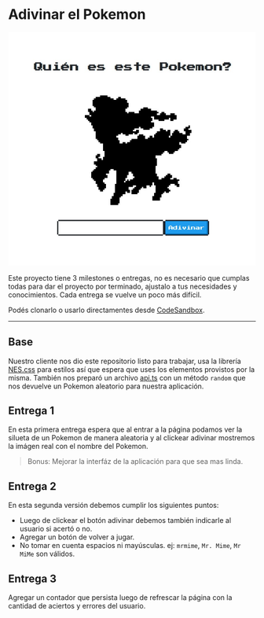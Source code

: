 # Adivinar el Pokemon

![01](./src/assets/screenshot-0.jpg)

Este proyecto tiene 3 milestones o entregas, no es necesario que cumplas todas para dar el proyecto por terminado, ajustalo a tus necesidades y conocimientos. Cada entrega se vuelve un poco más difícil.

Podés clonarlo o usarlo directamentes desde [CodeSandbox](https://codesandbox.io/s/github/goncy/interview-challenges/tree/main/proyectos-take-home/adivinar-pokemon).

---

## Base

Nuestro cliente nos dio este repositorio listo para trabajar, usa la librería [NES.css](https://nostalgic-css.github.io/NES.css/) para estilos así que espera que uses los elementos provistos por la misma. También nos preparó un archivo [api.ts](./src/api.ts) con un método `random` que nos devuelve un Pokemon aleatorio para nuestra aplicación.

## Entrega 1

En esta primera entrega espera que al entrar a la página podamos ver la silueta de un Pokemon de manera aleatoria y al clickear adivinar mostremos la imágen real con el nombre del Pokemon.

> Bonus: Mejorar la interfáz de la aplicación para que sea mas linda.

## Entrega 2

En esta segunda versión debemos cumplir los siguientes puntos:

- Luego de clickear el botón adivinar debemos también indicarle al usuario si acertó o no.
- Agregar un botón de volver a jugar.
- No tomar en cuenta espacios ni mayúsculas. ej: `mrmime`, `Mr. Mime`, `Mr MiMe` son válidos.

## Entrega 3

Agregar un contador que persista luego de refrescar la página con la cantidad de aciertos y errores del usuario.

